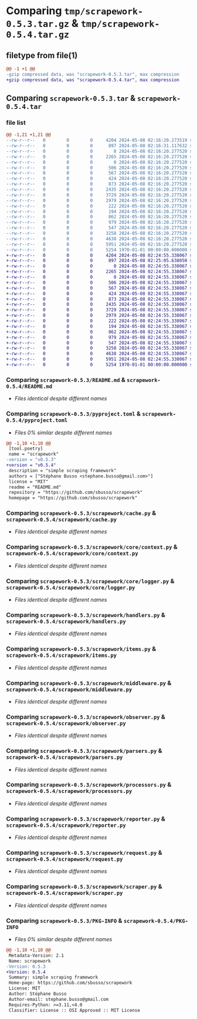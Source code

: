 # Comparing `tmp/scrapework-0.5.3.tar.gz` & `tmp/scrapework-0.5.4.tar.gz`

## filetype from file(1)

```diff
@@ -1 +1 @@
-gzip compressed data, was "scrapework-0.5.3.tar", max compression
+gzip compressed data, was "scrapework-0.5.4.tar", max compression
```

## Comparing `scrapework-0.5.3.tar` & `scrapework-0.5.4.tar`

### file list

```diff
@@ -1,21 +1,21 @@
--rw-r--r--   0        0        0     4204 2024-05-08 02:16:20.273519 scrapework-0.5.3/README.md
--rw-r--r--   0        0        0      897 2024-05-08 02:16:31.117632 scrapework-0.5.3/pyproject.toml
--rw-r--r--   0        0        0        0 2024-05-08 02:16:20.277520 scrapework-0.5.3/scrapework/__init__.py
--rw-r--r--   0        0        0     2265 2024-05-08 02:16:20.277520 scrapework-0.5.3/scrapework/cache.py
--rw-r--r--   0        0        0        0 2024-05-08 02:16:20.277520 scrapework-0.5.3/scrapework/core/__init__.py
--rw-r--r--   0        0        0      506 2024-05-08 02:16:20.277520 scrapework-0.5.3/scrapework/core/collector.py
--rw-r--r--   0        0        0      567 2024-05-08 02:16:20.277520 scrapework-0.5.3/scrapework/core/context.py
--rw-r--r--   0        0        0      424 2024-05-08 02:16:20.277520 scrapework-0.5.3/scrapework/core/http_client.py
--rw-r--r--   0        0        0      873 2024-05-08 02:16:20.277520 scrapework-0.5.3/scrapework/core/logger.py
--rw-r--r--   0        0        0     2435 2024-05-08 02:16:20.277520 scrapework-0.5.3/scrapework/handlers.py
--rw-r--r--   0        0        0     3729 2024-05-08 02:16:20.277520 scrapework-0.5.3/scrapework/items.py
--rw-r--r--   0        0        0     2979 2024-05-08 02:16:20.277520 scrapework-0.5.3/scrapework/middleware.py
--rw-r--r--   0        0        0      222 2024-05-08 02:16:20.277520 scrapework-0.5.3/scrapework/module.py
--rw-r--r--   0        0        0      194 2024-05-08 02:16:20.277520 scrapework-0.5.3/scrapework/monitors.py
--rw-r--r--   0        0        0      862 2024-05-08 02:16:20.277520 scrapework-0.5.3/scrapework/observer.py
--rw-r--r--   0        0        0      979 2024-05-08 02:16:20.277520 scrapework-0.5.3/scrapework/parsers.py
--rw-r--r--   0        0        0      547 2024-05-08 02:16:20.277520 scrapework-0.5.3/scrapework/processors.py
--rw-r--r--   0        0        0     3258 2024-05-08 02:16:20.277520 scrapework-0.5.3/scrapework/reporter.py
--rw-r--r--   0        0        0     4638 2024-05-08 02:16:20.277520 scrapework-0.5.3/scrapework/request.py
--rw-r--r--   0        0        0     5951 2024-05-08 02:16:20.277520 scrapework-0.5.3/scrapework/scraper.py
--rw-r--r--   0        0        0     5254 1970-01-01 00:00:00.000000 scrapework-0.5.3/PKG-INFO
+-rw-r--r--   0        0        0     4204 2024-05-08 02:24:55.338067 scrapework-0.5.4/README.md
+-rw-r--r--   0        0        0      897 2024-05-08 02:25:05.638050 scrapework-0.5.4/pyproject.toml
+-rw-r--r--   0        0        0        0 2024-05-08 02:24:55.338067 scrapework-0.5.4/scrapework/__init__.py
+-rw-r--r--   0        0        0     2265 2024-05-08 02:24:55.338067 scrapework-0.5.4/scrapework/cache.py
+-rw-r--r--   0        0        0        0 2024-05-08 02:24:55.338067 scrapework-0.5.4/scrapework/core/__init__.py
+-rw-r--r--   0        0        0      506 2024-05-08 02:24:55.338067 scrapework-0.5.4/scrapework/core/collector.py
+-rw-r--r--   0        0        0      567 2024-05-08 02:24:55.338067 scrapework-0.5.4/scrapework/core/context.py
+-rw-r--r--   0        0        0      424 2024-05-08 02:24:55.338067 scrapework-0.5.4/scrapework/core/http_client.py
+-rw-r--r--   0        0        0      873 2024-05-08 02:24:55.338067 scrapework-0.5.4/scrapework/core/logger.py
+-rw-r--r--   0        0        0     2435 2024-05-08 02:24:55.338067 scrapework-0.5.4/scrapework/handlers.py
+-rw-r--r--   0        0        0     3729 2024-05-08 02:24:55.338067 scrapework-0.5.4/scrapework/items.py
+-rw-r--r--   0        0        0     2979 2024-05-08 02:24:55.338067 scrapework-0.5.4/scrapework/middleware.py
+-rw-r--r--   0        0        0      222 2024-05-08 02:24:55.338067 scrapework-0.5.4/scrapework/module.py
+-rw-r--r--   0        0        0      194 2024-05-08 02:24:55.338067 scrapework-0.5.4/scrapework/monitors.py
+-rw-r--r--   0        0        0      862 2024-05-08 02:24:55.338067 scrapework-0.5.4/scrapework/observer.py
+-rw-r--r--   0        0        0      979 2024-05-08 02:24:55.338067 scrapework-0.5.4/scrapework/parsers.py
+-rw-r--r--   0        0        0      547 2024-05-08 02:24:55.338067 scrapework-0.5.4/scrapework/processors.py
+-rw-r--r--   0        0        0     3258 2024-05-08 02:24:55.338067 scrapework-0.5.4/scrapework/reporter.py
+-rw-r--r--   0        0        0     4638 2024-05-08 02:24:55.338067 scrapework-0.5.4/scrapework/request.py
+-rw-r--r--   0        0        0     5951 2024-05-08 02:24:55.338067 scrapework-0.5.4/scrapework/scraper.py
+-rw-r--r--   0        0        0     5254 1970-01-01 00:00:00.000000 scrapework-0.5.4/PKG-INFO
```

### Comparing `scrapework-0.5.3/README.md` & `scrapework-0.5.4/README.md`

 * *Files identical despite different names*

### Comparing `scrapework-0.5.3/pyproject.toml` & `scrapework-0.5.4/pyproject.toml`

 * *Files 0% similar despite different names*

```diff
@@ -1,10 +1,10 @@
 [tool.poetry]
 name = "scrapework"
-version = "v0.5.3"
+version = "v0.5.4"
 description = "simple scraping framework"
 authors = ["Stéphane Busso <stephane.busso@gmail.com>"]
 license = "MIT"
 readme = "README.md"
 repository = "https://github.com/sbusso/scrapework"
 homepage = "https://github.com/sbusso/scrapework"
```

### Comparing `scrapework-0.5.3/scrapework/cache.py` & `scrapework-0.5.4/scrapework/cache.py`

 * *Files identical despite different names*

### Comparing `scrapework-0.5.3/scrapework/core/context.py` & `scrapework-0.5.4/scrapework/core/context.py`

 * *Files identical despite different names*

### Comparing `scrapework-0.5.3/scrapework/core/logger.py` & `scrapework-0.5.4/scrapework/core/logger.py`

 * *Files identical despite different names*

### Comparing `scrapework-0.5.3/scrapework/handlers.py` & `scrapework-0.5.4/scrapework/handlers.py`

 * *Files identical despite different names*

### Comparing `scrapework-0.5.3/scrapework/items.py` & `scrapework-0.5.4/scrapework/items.py`

 * *Files identical despite different names*

### Comparing `scrapework-0.5.3/scrapework/middleware.py` & `scrapework-0.5.4/scrapework/middleware.py`

 * *Files identical despite different names*

### Comparing `scrapework-0.5.3/scrapework/observer.py` & `scrapework-0.5.4/scrapework/observer.py`

 * *Files identical despite different names*

### Comparing `scrapework-0.5.3/scrapework/parsers.py` & `scrapework-0.5.4/scrapework/parsers.py`

 * *Files identical despite different names*

### Comparing `scrapework-0.5.3/scrapework/processors.py` & `scrapework-0.5.4/scrapework/processors.py`

 * *Files identical despite different names*

### Comparing `scrapework-0.5.3/scrapework/reporter.py` & `scrapework-0.5.4/scrapework/reporter.py`

 * *Files identical despite different names*

### Comparing `scrapework-0.5.3/scrapework/request.py` & `scrapework-0.5.4/scrapework/request.py`

 * *Files identical despite different names*

### Comparing `scrapework-0.5.3/scrapework/scraper.py` & `scrapework-0.5.4/scrapework/scraper.py`

 * *Files identical despite different names*

### Comparing `scrapework-0.5.3/PKG-INFO` & `scrapework-0.5.4/PKG-INFO`

 * *Files 0% similar despite different names*

```diff
@@ -1,10 +1,10 @@
 Metadata-Version: 2.1
 Name: scrapework
-Version: 0.5.3
+Version: 0.5.4
 Summary: simple scraping framework
 Home-page: https://github.com/sbusso/scrapework
 License: MIT
 Author: Stéphane Busso
 Author-email: stephane.busso@gmail.com
 Requires-Python: >=3.11,<4.0
 Classifier: License :: OSI Approved :: MIT License
```

